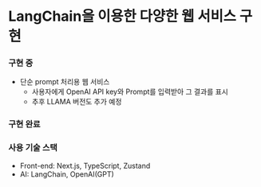 # LangChain을 이용한 다양한 웹 서비스 구현
### 구현 중
- 단순 prompt 처리용 웹 서비스
  - 사용자에게 OpenAI API key와 Prompt를 입력받아 그 결과를 표시
  - 추후 LLAMA 버전도 추가 예정
### 구현 완료
### 사용 기술 스택
- Front-end: Next.js, TypeScript, Zustand
- AI: LangChain, OpenAI(GPT)
